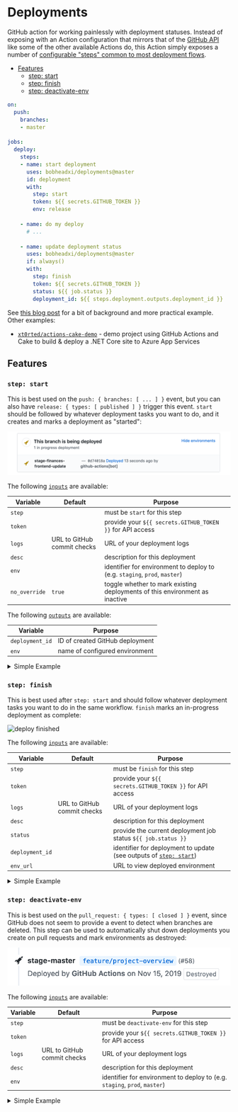 # Deployments

GitHub action for working painlessly with deployment statuses. Instead of exposing with an Action
configuration that mirrors that of the [GitHub API](https://developer.github.com/v3/repos/deployments/)
like some of the other available Actions do, this Action simply exposes a number of
[configurable "steps" common to most deployment flows](#features).

- [Features](#features)
  - [step: start](#step-start)
  - [step: finish](#step-finish)
  - [step: deactivate-env](#step-deactivate-env)

```yml
on:
  push:
    branches:
    - master

jobs:
  deploy:
    steps:
    - name: start deployment
      uses: bobheadxi/deployments@master
      id: deployment
      with:
        step: start
        token: ${{ secrets.GITHUB_TOKEN }}
        env: release

    - name: do my deploy
      # ...

    - name: update deployment status
      uses: bobheadxi/deployments@master
      if: always()
      with:
        step: finish
        token: ${{ secrets.GITHUB_TOKEN }}
        status: ${{ job.status }}
        deployment_id: ${{ steps.deployment.outputs.deployment_id }}
```

See [this blog post](https://dev.to/bobheadxi/branch-previews-with-google-app-engine-and-github-actions-3pco)
for a bit of background and more practical example. Other examples:

* [`xt0rted/actions-cake-demo`](https://github.com/xt0rted/actions-cake-demo/blob/master/.github/workflows/deploy.yml) - demo project using GitHub Actions and Cake to build & deploy a .NET Core site to Azure App Services

## Features

### `step: start`

This is best used on the `push: { branches: [ ... ] }` event, but you can also have
`release: { types: [ published ] }` trigger this event. `start` should be followed by whatever
deployment tasks you want to do, and it creates and marks a deployment as "started":

![deploy started](.static/start.png)

The following [`inputs`](https://help.github.com/en/articles/workflow-syntax-for-github-actions#jobsjob_idstepswith)
are available:

| Variable      | Default                     | Purpose
| ------------- | --------------------------- | -------
| `step`        |                             | must be `start` for this step
| `token`       |                             | provide your `${{ secrets.GITHUB_TOKEN }}` for API access
| `logs`        | URL to GitHub commit checks | URL of your deployment logs
| `desc`        |                             | description for this deployment
| `env`         |                             | identifier for environment to deploy to (e.g. `staging`, `prod`, `master`)
| `no_override` | `true`                      | toggle whether to mark existing deployments of this environment as inactive

The following [`outputs`](https://help.github.com/en/actions/automating-your-workflow-with-github-actions/contexts-and-expression-syntax-for-github-actions#steps-context)
are available:

| Variable        | Purpose
| --------------- | -------
| `deployment_id` | ID of created GitHub deployment
| `env`           | name of configured environment

<details>
<summary>Simple Example</summary>
<p>

```yml
on:
  push:
    branches:
    - master

jobs:
  deploy:
    steps:
    - name: start deployment
      uses: bobheadxi/deployments@master
      id: deployment
      with:
        step: start
        token: ${{ secrets.GITHUB_TOKEN }}
        env: release

    - name: do my deploy
      # ...
```

</p>
</details>

### `step: finish`

This is best used after `step: start` and should follow whatever deployment tasks you want to do in the same workflow. `finish` marks an in-progress deployment as complete:

![deploy finished](.static/finished.png)

The following [`inputs`](https://help.github.com/en/articles/workflow-syntax-for-github-actions#jobsjob_idstepswith)
are available:

| Variable        | Default                     | Purpose
| --------------- | --------------------------- | -------
| `step`          |                             | must be `finish` for this step
| `token`         |                             | provide your `${{ secrets.GITHUB_TOKEN }}` for API access
| `logs`          | URL to GitHub commit checks | URL of your deployment logs
| `desc`          |                             | description for this deployment
| `status`        |                             | provide the current deployment job status `${{ job.status }}`
| `deployment_id` |                             | identifier for deployment to update (see outputs of [`step: start`](#step-start))
| `env_url`       |                             | URL to view deployed environment

<details>
<summary>Simple Example</summary>
<p>

```yml
# ...

jobs:
  deploy:
    steps:
    - name: start deployment
      # ... see previous example

    - name: do my deploy
      # ...

    - name: update deployment status
      uses: bobheadxi/deployments@master
      if: always()
      with:
        step: finish
        token: ${{ secrets.GITHUB_TOKEN }}
        status: ${{ job.status }}
        deployment_id: ${{ steps.deployment.outputs.deployment_id }}
```

</p>
</details>

### `step: deactivate-env`

This is best used on the `pull_request: { types: [ closed ] }` event, since GitHub does not seem
to provide a event to detect when branches are deleted. This step can be used to automatically shut
down deployments you create on pull requests and mark environments as destroyed:

![env destroyed](.static/destroyed.png)

The following [`inputs`](https://help.github.com/en/articles/workflow-syntax-for-github-actions#jobsjob_idstepswith)
are available:

| Variable        | Default                     | Purpose
| --------------- | --------------------------- | -------
| `step`          |                             | must be `deactivate-env` for this step
| `token`         |                             | provide your `${{ secrets.GITHUB_TOKEN }}` for API access
| `logs`          | URL to GitHub commit checks | URL of your deployment logs
| `desc`          |                             | description for this deployment
| `env`           |                               | identifier for environment to deploy to (e.g. `staging`, `prod`, `master`)

<details>
<summary>Simple Example</summary>
<p>

```yml
on:
  pull_request:
    types: [ closed ]

jobs:
  prune:
    steps:
    # see https://dev.to/bobheadxi/branch-previews-with-google-app-engine-and-github-actions-3pco
    - name: extract branch name
      id: get_branch
      shell: bash
      env:
        PR_HEAD: ${{ github.head_ref }}
      run: echo "##[set-output name=branch;]$(echo ${PR_HEAD#refs/heads/} | tr / -)"

    - name: do my deployment shutdown
      # ...

    - name: mark environment as deactivated
      uses: bobheadxi/deployments@master
      with:
        step: deactivate-env
        token: ${{ secrets.GITHUB_TOKEN }}
        env: ${{ steps.get_branch.outputs.branch }}
        desc: Deployment was pruned
```

</p>
</details>
